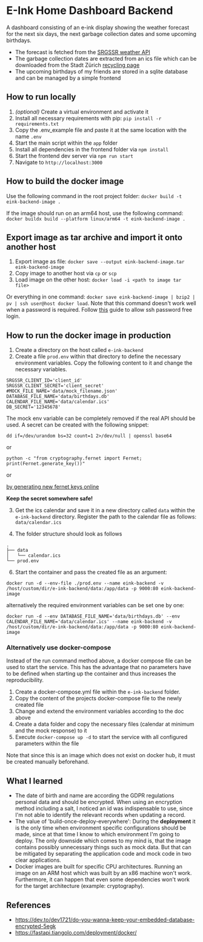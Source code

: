 # E-Ink Home Dashboard Backend

A dashboard consisting of an e-ink display showing the weather forecast for the next six days, 
the next garbage collection dates and some upcoming birthdays.

- The forecast is fetched from the [SRGSSR weather API](https://developer.srgssr.ch/apis/srf-weather)
- The garbage collection dates are extracted from an ics file which can be 
downloaded from the Stadt Zürich [recycling page](https://www.stadt-zuerich.ch/ted/de/index/entsorgung_recycling/entsorgen/persoenlicher_entsorgungskalender.html)
- The upcoming birthdays of my friends are stored in a sqlite database and can be managed by a simple frontend

## How to run locally

1. *(optional)* Create a virtual environment and activate it
2. Install all necessary requirements with pip: `pip install -r requirements.txt` 
3. Copy the .env_example file and paste it at the same location with the name `.env`
4. Start the main script within the `app` folder
5. Install all dependencies in the frontend folder via `npm install`
6. Start the frontend dev server via `npm run start`
7. Navigate to `http://localhost:3000`

## How to build the docker image

Use the following command in the root project folder: `docker build -t eink-backend-image .`

If the image should run on an arm64 host, use the following command: 
`docker buildx build --platform linux/arm64 -t eink-backend-image .`

## Export image as tar archive and import it onto another host

1. Export image as file: `docker save --output eink-backend-image.tar eink-backend-image`
2. Copy image to another host via `cp` or `scp`
3. Load image on the other host: `docker load -i <path to image tar file>`

Or everything in one command: `docker save eink-backend-image | bzip2 | pv | ssh user@host docker load`.
Note that this command doesn't work well when a password is required. Follow [this](https://linuxize.com/post/how-to-setup-passwordless-ssh-login/) guide to allow
ssh password free login.

## How to run the docker image in production

1. Create a directory on the host called `e-ink-backend`
2. Create a file `prod.env` within that directory to define the necessary environment variables. Copy the following content to it
and change the necessary variables.
```
SRGSSR_CLIENT_ID='client_id'
SRGSSR_CLIENT_SECRET='client_secret'
#MOCK_FILE_NAME='data/mock_filename.json'
DATABASE_FILE_NAME='data/birthdays.db'
CALENDAR_FILE_NAME='data/calendar.ics'
DB_SECRET='12345678'
```
The mock env variable can be completely removed if the real API should be used.
A secret can be created with the following snippet: 

`dd if=/dev/urandom bs=32 count=1 2>/dev/null | openssl base64`

or 

`python -c "from cryptography.fernet import Fernet; print(Fernet.generate_key())"`

or

[by generating new fernet keys online](https://fernetkeygen.com/)

**Keep the secret somewhere safe!**

3. Get the ics calendar and save it in a new directory called `data` within the `e-ink-backend` directory.
Register the path to the calendar file as follows: `data/calendar.ics`

4. The folder structure should look as follows
```
.
├── data
│   └── calendar.ics
└── prod.env
```
6. Start the container and pass the created file as an argument:
```
docker run -d --env-file ./prod.env --name eink-backend -v /host/custom/dir/e-ink-backend/data:/app/data -p 9000:80 eink-backend-image
```

alternatively the required environment variables can be set one by one:
```
docker run -d --env DATABASE_FILE_NAME='data/birthdays.db' --env CALENDAR_FILE_NAME='data/calendar.ics' --name eink-backend -v /host/custom/dir/e-ink-backend/data:/app/data -p 9000:80 eink-backend-image
```

### Alternatively use docker-compose

Instead of the run command method above, a docker compose file can be used to start the service.
This has the advantage that no parameters have to be defined when starting up the container and thus increases the reproducibility.

1. Create a docker-compose.yml file within the `e-ink-backend` folder.
2. Copy the content of the projects docker-compose file to the newly created file
3. Change and extend the environment variables according to the doc above
4. Create a data folder and copy the necessary files (calendar at minimum and the mock response) to it
5. Execute `docker-compose up -d` to start the service with all configured parameters within the file

Note that since this is an image which does not exist on docker hub, it must be created manually beforehand.

## What I learned

- The date of birth and name are according the GDPR regulations personal data and should be encrypted.
When using an encryption method including a salt, I noticed an id was indispensable to use, since I'm not able
to identify the relevant records when updating a record.
- The value of 'build-once-deploy-everywhere': During the **deployment** it is the only time when environment
specific configurations should be made, since at that time I know to which environment I'm going to deploy.
The only downside which comes to my mind is, that the image contains possibly unnecessary things such as mock data.
But that can be mitigated by separating the application code and mock code in two clear applications.
- Docker images are built for specific CPU architectures. Running an image on an ARM host which was built by an
x86 machine won't work. Furthermore, it can happen that even some dependencies won't work for the target architecture
(example: cryptography).

## References
- https://dev.to/dev1721/do-you-wanna-keep-your-embedded-database-encrypted-5egk
- https://fastapi.tiangolo.com/deployment/docker/
